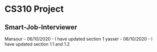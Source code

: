 # CS310 Project
## Smart-Job-Interviewer
Mansour - 06/10/2020 - I have updated section 1
yasser - 06/10/2020 - I have updated section 1.1 and 1.2
